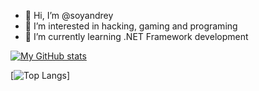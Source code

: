 - 👋 Hi, I’m @soyandrey
- 👀 I’m interested in hacking, gaming and programing
- 🌱 I’m currently learning .NET Framework development

[![My GitHub stats](https://github-readme-stats.vercel.app/api?username=soyandrey&theme=radical)](https://github.com/soyandrey)

[![Top Langs](https://github-readme-stats.vercel.app/api/top-langs/?username=soyandreytheme=radical)]



<!---
soyandrey/soyandrey is a ✨ special ✨ repository because its `README.md` (this file) appears on your GitHub profile.
You can click the Preview link to take a look at your changes.
--->
